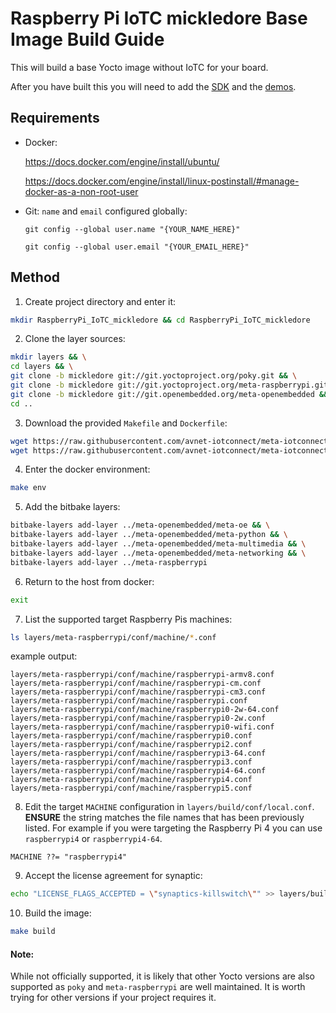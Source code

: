 # Raspberry Pi IoTC mickledore Base Image Build Guide

This will build a base Yocto image without IoTC for your board.

After you have built this you will need to add the [SDK](../../IoTC-SDK/README.md) and the [demos](../../Demos/README.md).

## Requirements
- Docker: 

    https://docs.docker.com/engine/install/ubuntu/
    
    https://docs.docker.com/engine/install/linux-postinstall/#manage-docker-as-a-non-root-user
- Git: `name` and `email` configured globally:

    `git config --global user.name "{YOUR_NAME_HERE}"`

    `git config --global user.email "{YOUR_EMAIL_HERE}"`

## Method
1. Create project directory and enter it:
```bash
mkdir RaspberryPi_IoTC_mickledore && cd RaspberryPi_IoTC_mickledore
```

2. Clone the layer sources:
```bash
mkdir layers && \
cd layers && \
git clone -b mickledore git://git.yoctoproject.org/poky.git && \
git clone -b mickledore git://git.yoctoproject.org/meta-raspberrypi.git && \
git clone -b mickledore git://git.openembedded.org/meta-openembedded && \
cd ..
```

3. Download the provided `Makefile` and `Dockerfile`:
```bash
wget https://raw.githubusercontent.com/avnet-iotconnect/meta-iotconnect-docs/main/Build/RaspberryPi/mickledore/Makefile && \
wget https://raw.githubusercontent.com/avnet-iotconnect/meta-iotconnect-docs/main/Build/RaspberryPi/mickledore/Dockerfile
```

4. Enter the docker environment:
```bash
make env
```

5. Add the bitbake layers:
```bash
bitbake-layers add-layer ../meta-openembedded/meta-oe && \
bitbake-layers add-layer ../meta-openembedded/meta-python && \
bitbake-layers add-layer ../meta-openembedded/meta-multimedia && \
bitbake-layers add-layer ../meta-openembedded/meta-networking && \
bitbake-layers add-layer ../meta-raspberrypi
```

6. Return to the host from docker:
```bash
exit
```

7. List the supported target Raspberry Pis machines:
```bash
ls layers/meta-raspberrypi/conf/machine/*.conf
```
example output:
```
layers/meta-raspberrypi/conf/machine/raspberrypi-armv8.conf
layers/meta-raspberrypi/conf/machine/raspberrypi-cm.conf
layers/meta-raspberrypi/conf/machine/raspberrypi-cm3.conf
layers/meta-raspberrypi/conf/machine/raspberrypi.conf
layers/meta-raspberrypi/conf/machine/raspberrypi0-2w-64.conf
layers/meta-raspberrypi/conf/machine/raspberrypi0-2w.conf
layers/meta-raspberrypi/conf/machine/raspberrypi0-wifi.conf
layers/meta-raspberrypi/conf/machine/raspberrypi0.conf
layers/meta-raspberrypi/conf/machine/raspberrypi2.conf
layers/meta-raspberrypi/conf/machine/raspberrypi3-64.conf
layers/meta-raspberrypi/conf/machine/raspberrypi3.conf
layers/meta-raspberrypi/conf/machine/raspberrypi4-64.conf
layers/meta-raspberrypi/conf/machine/raspberrypi4.conf
layers/meta-raspberrypi/conf/machine/raspberrypi5.conf
```

8. Edit the target `MACHINE` configuration in `layers/build/conf/local.conf`. **ENSURE** the string matches the file names that has been previously listed. For example if you were targeting the Raspberry Pi 4 you can use `raspberrypi4` or `raspberrypi4-64`.
```
MACHINE ??= "raspberrypi4"
```

9. Accept the license agreement for synaptic:
```bash
echo "LICENSE_FLAGS_ACCEPTED = \"synaptics-killswitch\"" >> layers/build/conf/local.conf
```

10. Build the image:
```bash
make build
```

#### Note:
While not officially supported, it is likely that other Yocto versions are also supported as `poky` and `meta-raspberrypi` are well maintained. It is worth trying for other versions if your project requires it.
